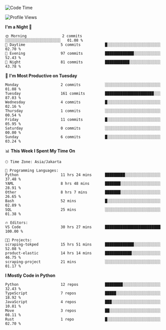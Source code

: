 <!--START_SECTION:waka-->
![Code Time](http://img.shields.io/badge/Code%20Time-1%2C765%20hrs%2011%20mins-blue)

![Profile Views](http://img.shields.io/badge/Profile%20Views-0-blue)

**I'm a Night 🦉** 

```text
🌞 Morning                2 commits           ░░░░░░░░░░░░░░░░░░░░░░░░░   01.08 % 
🌆 Daytime                5 commits           █░░░░░░░░░░░░░░░░░░░░░░░░   02.70 % 
🌃 Evening                97 commits          █████████████░░░░░░░░░░░░   52.43 % 
🌙 Night                  81 commits          ███████████░░░░░░░░░░░░░░   43.78 % 
```
📅 **I'm Most Productive on Tuesday** 

```text
Monday                   2 commits           ░░░░░░░░░░░░░░░░░░░░░░░░░   01.08 % 
Tuesday                  161 commits         ██████████████████████░░░   87.03 % 
Wednesday                4 commits           █░░░░░░░░░░░░░░░░░░░░░░░░   02.16 % 
Thursday                 1 commits           ░░░░░░░░░░░░░░░░░░░░░░░░░   00.54 % 
Friday                   11 commits          █░░░░░░░░░░░░░░░░░░░░░░░░   05.95 % 
Saturday                 0 commits           ░░░░░░░░░░░░░░░░░░░░░░░░░   00.00 % 
Sunday                   6 commits           █░░░░░░░░░░░░░░░░░░░░░░░░   03.24 % 
```


📊 **This Week I Spent My Time On** 

```text
🕑︎ Time Zone: Asia/Jakarta

💬 Programming Languages: 
Python                   11 hrs 24 mins      █████████░░░░░░░░░░░░░░░░   37.48 % 
YAML                     8 hrs 48 mins       ███████░░░░░░░░░░░░░░░░░░   28.91 % 
Other                    8 hrs 7 mins        ███████░░░░░░░░░░░░░░░░░░   26.65 % 
Bash                     52 mins             █░░░░░░░░░░░░░░░░░░░░░░░░   02.89 % 
SQL                      25 mins             ░░░░░░░░░░░░░░░░░░░░░░░░░   01.38 % 

🔥 Editors: 
VS Code                  30 hrs 27 mins      █████████████████████████   100.00 % 

🐱‍💻 Projects: 
scraping-tokped          15 hrs 51 mins      █████████████░░░░░░░░░░░░   52.08 % 
product-elastic          14 hrs 14 mins      ████████████░░░░░░░░░░░░░   46.75 % 
scraping-project         21 mins             ░░░░░░░░░░░░░░░░░░░░░░░░░   01.17 % 
```

**I Mostly Code in Python** 

```text
Python                   12 repos            ████████░░░░░░░░░░░░░░░░░   32.43 % 
TypeScript               7 repos             █████░░░░░░░░░░░░░░░░░░░░   18.92 % 
JavaScript               4 repos             ███░░░░░░░░░░░░░░░░░░░░░░   10.81 % 
Move                     3 repos             ██░░░░░░░░░░░░░░░░░░░░░░░   08.11 % 
Rust                     1 repo              █░░░░░░░░░░░░░░░░░░░░░░░░   02.70 % 
```




<!--END_SECTION:waka-->
